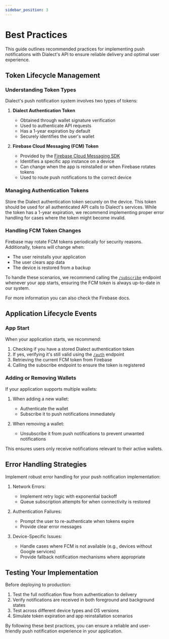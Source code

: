 ```yaml
---
sidebar_position: 3
---
```


# Best Practices

This guide outlines recommended practices for implementing push notifications with Dialect's API to ensure reliable
delivery and optimal user experience.

## Token Lifecycle Management

### Understanding Token Types

Dialect's push notification system involves two types of tokens:

1. **Dialect Authentication Token**

   - Obtained through wallet signature verification
   - Used to authenticate API requests
   - Has a 1-year expiration by default
   - Securely identifies the user's wallet

2. **Firebase Cloud Messaging (FCM) Token**
   - Provided by the [Firebase Cloud Messaging SDK](https://firebase.google.com/docs/cloud-messaging)
   - Identifies a specific app instance on a device
   - Can change when the app is reinstalled or when Firebase rotates tokens
   - Used to route push notifications to the correct device

### Managing Authentication Tokens

Store the Dialect authentication token securely on the device. This token should be used for all authenticated API calls
to Dialect's services. While the token has a 1-year expiration, we recommend implementing proper error handling for
cases where the token might become invalid.

### Handling FCM Token Changes

Firebase may rotate FCM tokens periodically for security reasons. Additionally, tokens will change when:

- The user reinstalls your application
- The user clears app data
- The device is restored from a backup

To handle these scenarios, we recommend calling the
[`/subscribe`](./receive-push-notifications.mdx#subscribe-to-push-notifications) endpoint whenever your app starts,
ensuring the FCM token is always up-to-date in our system.

For more information you can also check the Firebase docs.

## Application Lifecycle Events

### App Start

When your application starts, we recommend:

1. Checking if you have a stored Dialect authentication token
2. If yes, verifying it's still valid using the [`/auth`](./receive-push-notifications.mdx#4-check-status-optional)
   endpoint
3. Retrieving the current FCM token from Firebase
4. Calling the subscribe endpoint to ensure the token is registered

### Adding or Removing Wallets

If your application supports multiple wallets:

1. When adding a new wallet:

   - Authenticate the wallet
   - Subscribe it to push notifications immediately

2. When removing a wallet:
   - Unsubscribe it from push notifications to prevent unwanted notifications

This ensures users only receive notifications relevant to their active wallets.

## Error Handling Strategies

Implement robust error handling for your push notification implementation:

1. Network Errors:

   - Implement retry logic with exponential backoff
   - Queue subscription attempts for when connectivity is restored

2. Authentication Failures:

   - Prompt the user to re-authenticate when tokens expire
   - Provide clear error messages

3. Device-Specific Issues:
   - Handle cases where FCM is not available (e.g., devices without Google services)
   - Provide fallback notification mechanisms where appropriate

## Testing Your Implementation

Before deploying to production:

1. Test the full notification flow from authentication to delivery
2. Verify notifications are received in both foreground and background states
3. Test across different device types and OS versions
4. Simulate token expiration and app reinstallation scenarios

By following these best practices, you can ensure a reliable and user-friendly push notification experience in your
application.
